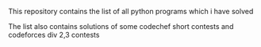 This repository contains the list of all python programs which i have solved

The list also contains solutions of some codechef short contests and codeforces div 2,3 contests